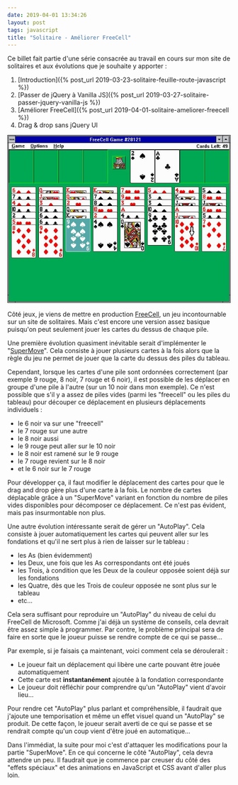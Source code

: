 ```yaml
---
date: 2019-04-01 13:34:26
layout: post
tags: javascript
title: "Solitaire - Améliorer FreeCell"
---
```


Ce billet fait partie d'une série consacrée au travail en cours sur mon site de
solitaires et aux évolutions que je souhaite y apporter :

1. [Introduction]({% post_url 2019-03-23-solitaire-feuille-route-javascript %})
2. [Passer de jQuery à Vanilla JS]({% post_url 2019-03-27-solitaire-passer-jquery-vanilla-js %})
3. [Améliorer FreeCell]({% post_url 2019-04-01-solitaire-ameliorer-freecell %})
4. Drag & drop sans jQuery UI

![microsoft-freecell](/public/2019/freecell.jpg "Microsoft FreeCell - Windows 3.1")

Côté jeux, je viens de mettre en production
[FreeCell](https://www.solitaire-play.com/freecell/), un jeu incontournable sur
un site de solitaires. Mais c'est encore une version assez basique puisqu'on
peut seulement jouer les cartes du dessus de chaque pile.

Une première évolution quasiment inévitable serait d'implémenter le
"[SuperMove](http://www.solitairelaboratory.com/fcfaq.html#Supermove)". Cela
consiste à jouer plusieurs cartes à la fois alors que la règle du jeu ne permet
de jouer que la carte du dessus des piles du tableau.

Cependant, lorsque les cartes d'une pile sont ordonnées correctement (par
exemple 9 rouge, 8 noir, 7 rouge et 6 noir), il est possible de les déplacer en
groupe d'une pile à l'autre (sur un 10 noir dans mon exemple). Ce n'est possible
que s'il y a assez de piles vides (parmi les "freecell" ou les piles du tableau)
pour découper ce déplacement en plusieurs déplacements individuels :

* le 6 noir va sur une "freecell"
* le 7 rouge sur une autre
* le 8 noir aussi
* le 9 rouge peut aller sur le 10 noir
* le 8 noir est ramené sur le 9 rouge
* le 7 rouge revient sur le 8 noir
* et le 6 noir sur le 7 rouge

Pour développer ça, il faut modifier le déplacement des cartes pour que le drag
and drop gère plus d'une carte à la fois. Le nombre de cartes déplaçable grâce à
un "SuperMove" variant en fonction du nombre de piles vides disponibles pour
décomposer ce déplacement. Ce n'est pas évident, mais pas insurmontable non
plus.

Une autre évolution intéressante serait de gérer un "AutoPlay". Cela consiste à
jouer automatiquement les cartes qui peuvent aller sur les fondations et qu'il
ne sert plus à rien de laisser sur le tableau :

* les As (bien évidemment)
* les Deux, une fois que les As correspondants ont été joués
* les Trois, à condition que les Deux de la couleur opposée soient déjà sur les
  fondations
* les Quatre, dès que les Trois de couleur opposée ne sont plus sur le tableau
* etc...

Cela sera suffisant pour reproduire un "AutoPlay" du niveau de celui du FreeCell
de Microsoft. Comme j'ai déjà un système de conseils, cela devrait être assez
simple à programmer. Par contre, le problème principal sera de faire en sorte
que le joueur puisse se rendre compte de ce qui se passe...

Par exemple, si je faisais ça maintenant, voici comment cela se déroulerait :

* Le joueur fait un déplacement qui libère une carte pouvant être jouée
  automatiquement
* Cette carte est __instantanément__ ajoutée à la fondation correspondante
* Le joueur doit réfléchir pour comprendre qu'un "AutoPlay" vient d'avoir
  lieu...

Pour rendre cet "AutoPlay" plus parlant et compréhensible, il faudrait que
j'ajoute une temporisation et même un effet visuel quand un "AutoPlay" se
produit. De cette façon, le joueur serait averti de ce qui se passe et se
rendrait compte qu'un coup vient d'être joué en automatique...

Dans l'immédiat, la suite pour moi c'est d'attaquer les modifications pour la
partie "SuperMove". En ce qui concerne le côté "AutoPlay", cela devra attendre
un peu. Il faudrait que je commence par creuser du côté des "effets spéciaux" et
des animations en JavaScript et CSS avant d'aller plus loin.
